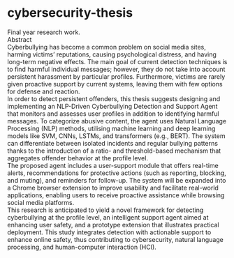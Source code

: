# cybersecurity-thesis
Final year research work.  
Abstract  
Cyberbullying has become a common problem on social media sites, harming victims’ reputations, causing psychological distress, and having long-term negative effects. The main
goal of current detection techniques is to find harmful individual messages; however, they do not take into account persistent harassment by particular profiles. Furthermore, 
victims are rarely given proactive support by current systems, leaving them with few options for defense and reaction.  
In order to detect persistent offenders, this thesis suggests designing and implementing an NLP-Driven Cyberbullying Detection and Support Agent that monitors and assesses user 
profiles in addition to identifying harmful messages. To categorize abusive content, the agent uses Natural Language Processing (NLP) methods, utilising machine learning and 
deep learning models like SVM, CNNs, LSTMs, and transformers (e.g., BERT). The system can differentiate between isolated incidents and regular bullying patterns thanks to the 
introduction of a ratio- and threshold-based mechanism that aggregates offender behavior at the profile level.  
The proposed agent includes a user-support module that offers real-time alerts, recommendations for protective actions (such as reporting, blocking, and muting), and reminders 
for follow-up. The system will be expanded into a Chrome browser extension to improve usability and facilitate real-world applications, enabling users to receive proactive
assistance while browsing social media platforms.  
This research is anticipated to yield a novel framework for detecting cyberbullying at the profile level, an intelligent support agent aimed at enhancing user safety, and a
prototype extension that illustrates practical deployment. This study integrates detection with actionable support to enhance online safety, thus contributing to cybersecurity,
natural language processing, and human-computer interaction (HCI).  
